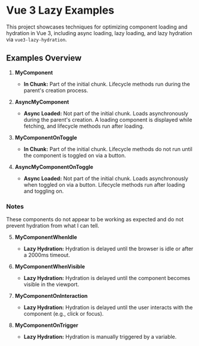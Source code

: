 # Vue 3 Lazy Examples

This project showcases techniques for optimizing component loading and hydration in Vue 3, including async loading, lazy loading, and lazy hydration via `vue3-lazy-hydration`.

## Examples Overview

1. **MyComponent**
   - **In Chunk:** Part of the initial chunk. Lifecycle methods run during the parent's creation process.

2. **AsyncMyComponent**
   - **Async Loaded:** Not part of the initial chunk. Loads asynchronously during the parent's creation. A loading component is displayed while fetching, and lifecycle methods run after loading.

3. **MyComponentOnToggle**
   - **In Chunk:** Part of the initial chunk. Lifecycle methods do not run until the component is toggled on via a button.

4. **AsyncMyComponentOnToggle**
   - **Async Loaded:** Not part of the initial chunk. Loads asynchronously when toggled on via a button. Lifecycle methods run after loading and toggling on.

### Notes

These components do not appear to be working as expected and do not prevent hydration from what I can tell.

5. **MyComponentWhenIdle**
   - **Lazy Hydration:** Hydration is delayed until the browser is idle or after a 2000ms timeout.

6. **MyComponentWhenVisible**
   - **Lazy Hydration:** Hydration is delayed until the component becomes visible in the viewport.

7. **MyComponentOnInteraction**
   - **Lazy Hydration:** Hydration is delayed until the user interacts with the component (e.g., click or focus).

8. **MyComponentOnTrigger**
   - **Lazy Hydration:** Hydration is manually triggered by a variable.
